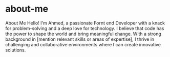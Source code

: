 # about-me
About Me
Hello! 
I'm Ahmed, a passionate Fornt end Developer with a knack for problem-solving and a deep love for technology. I believe that code has the power to shape the world and bring meaningful change. With a strong background in [mention relevant skills or areas of expertise], I thrive in challenging and collaborative environments where I can create innovative solutions.
